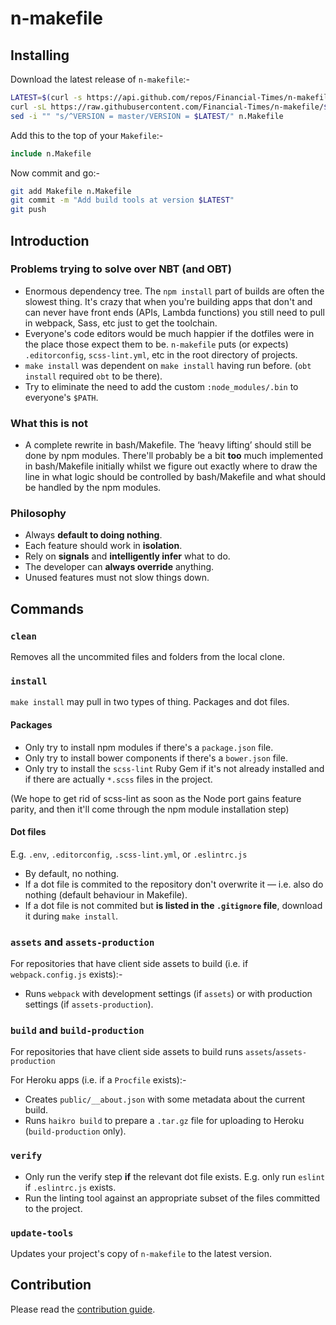 # n-makefile

## Installing

Download the latest release of `n-makefile`:-
```sh
LATEST=$(curl -s https://api.github.com/repos/Financial-Times/n-makefile/tags | grep name | head -n 1 | sed 's/[," ]//g' | cut -d ':' -f 2)
curl -sL https://raw.githubusercontent.com/Financial-Times/n-makefile/$LATEST/Makefile > n.Makefile
sed -i "" "s/^VERSION = master/VERSION = $LATEST/" n.Makefile
```

Add this to the top of your `Makefile`:-
```Makefile
include n.Makefile
```

Now commit and go:-
```sh
git add Makefile n.Makefile
git commit -m "Add build tools at version $LATEST"
git push
```

## Introduction

### Problems trying to solve over NBT (and OBT)

- Enormous dependency tree.  The `npm install` part of builds are often the slowest thing.  It's crazy that when you're building apps that don't and can never have front ends (APIs, Lambda functions) you still need to pull in webpack, Sass, etc just to get the toolchain.
- Everyone's code editors would be much happier if the dotfiles were in the place those expect them to be.  `n-makefile` puts (or expects) `.editorconfig`, `scss-lint.yml`, etc in the root directory of projects.
- `make install` was dependent on `make install` having run before.  (`obt install` required `obt` to be there).
- Try to eliminate the need to add the custom `:node_modules/.bin` to everyone's `$PATH`.

### What this is not

- A complete rewrite in bash/Makefile.  The ‘heavy lifting’ should still be done by npm modules.  There'll probably be a bit **too** much implemented in bash/Makefile initially whilst we figure out exactly where to draw the line in what logic should be controlled by bash/Makefile and what should be handled by the npm modules.

### Philosophy

- Always **default to doing nothing**.
- Each feature should work in **isolation**.
- Rely on **signals** and **intelligently infer** what to do.
- The developer can **always override** anything.
- Unused features must not slow things down.

## Commands

### `clean`

Removes all the uncommited files and folders from the local clone.

### `install`

`make install` may pull in two types of thing.  Packages and dot files.

#### Packages

- Only try to install npm modules if there's a `package.json` file.
- Only try to install bower components if there's a `bower.json` file.
- Only try to install the `scss-lint` Ruby Gem if it's not already installed and if there are actually `*.scss` files in the project.

(We hope to get rid of scss-lint as soon as the Node port gains feature parity, and then it'll come through the npm module installation step)

#### Dot files
E.g. `.env`, `.editorconfig`, `.scss-lint.yml`, or `.eslintrc.js`

- By default, no nothing.
- If a dot file is commited to the repository don't overwrite it — i.e. also do nothing (default behaviour in Makefile).
- If a dot file is not commited but **is listed in the `.gitignore` file**, download it during `make install`.

### `assets` and `assets-production`

For repositories that have client side assets to build (i.e. if `webpack.config.js` exists):-

- Runs `webpack` with development settings (if `assets`) or with production settings (if `assets-production`).

### `build` and `build-production`

For repositories that have client side assets to build runs `assets`/`assets-production`

For Heroku apps (i.e. if a `Procfile` exists):-

- Creates `public/__about.json` with some metadata about the current build.
- Runs `haikro build` to prepare a `.tar.gz` file for uploading to Heroku (`build-production` only).

### `verify`

- Only run the verify step **if** the relevant dot file exists.  E.g. only run `eslint` if `.eslintrc.js` exists.
- Run the linting tool against an appropriate subset of the files committed to the project.

### `update-tools`

Updates your project's copy of `n-makefile` to the latest version.

## Contribution

Please read the [contribution guide](./CONTRIBUTION.md).
